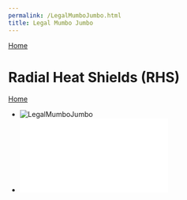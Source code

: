 ```yaml
---
permalink: /LegalMumboJumbo.html
title: Legal Mumbo Jumbo
---
```


<!--
LegalMumboJumbo.md v1.0.2.0
RadialHeatShields (RHS)
created: 01 Feb 2022
updated: 01 Feb 2022
-->

[Home](https://zer0kerbal.github.io/RadialHeatShields)

# Radial Heat Shields (RHS)

[Home](/index.md)

* ![LegalMumboJumbo](/LegalMumboJumbo/FORUM-01.png)
* ![LegalMumboJumbo](/LegalMumboJumbo/CC-BY-SA-3.0.md)

<!-- this file CC BY-NC-ND 3.0 Unported by zer0Kerbal -->
